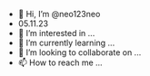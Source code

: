 - 👋 Hi, I’m @neo123neo
- 05.11.23
- 👀 I’m interested in ...
- 🌱 I’m currently learning ...
- 💞️ I’m looking to collaborate on ...
- 📫 How to reach me ...

<!---
neo123neo/neo123neo is a ✨ special ✨ repository because its `README.md` (this file) appears on your GitHub profile.
You can click the Preview link to take a look at your changes.
--->
